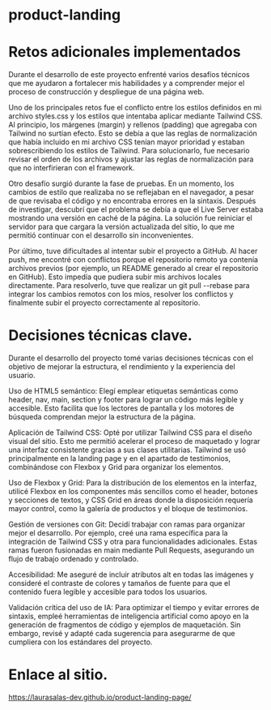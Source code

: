 # product-landing

# Retos adicionales implementados
Durante el desarrollo de este proyecto enfrenté varios desafíos técnicos que me ayudaron a fortalecer mis habilidades y a comprender mejor el proceso de construcción y despliegue de una página web.

Uno de los principales retos fue el conflicto entre los estilos definidos en mi archivo styles.css y los estilos que intentaba aplicar mediante Tailwind CSS. Al principio, los márgenes (margin) y rellenos (padding) que agregaba con Tailwind no surtían efecto. Esto se debía a que las reglas de normalización que había incluido en mi archivo CSS tenían mayor prioridad y estaban sobrescribiendo los estilos de Tailwind. Para solucionarlo, fue necesario revisar el orden de los archivos y ajustar las reglas de normalización para que no interfirieran con el framework.

Otro desafío surgió durante la fase de pruebas. En un momento, los cambios de estilo que realizaba no se reflejaban en el navegador, a pesar de que revisaba el código y no encontraba errores en la sintaxis. Después de investigar, descubrí que el problema se debía a que el Live Server estaba mostrando una versión en caché de la página. La solución fue reiniciar el servidor para que cargara la versión actualizada del sitio, lo que me permitió continuar con el desarrollo sin inconvenientes.

Por último, tuve dificultades al intentar subir el proyecto a GitHub. Al hacer push, me encontré con conflictos porque el repositorio remoto ya contenía archivos previos (por ejemplo, un README generado al crear el repositorio en GitHub). Esto impedía que pudiera subir mis archivos locales directamente. Para resolverlo, tuve que realizar un git pull --rebase para integrar los cambios remotos con los míos, resolver los conflictos y finalmente subir el proyecto correctamente al repositorio.



# Decisiones técnicas clave.
Durante el desarrollo del proyecto tomé varias decisiones técnicas con el objetivo de mejorar la estructura, el rendimiento y la experiencia del usuario.

Uso de HTML5 semántico:
Elegí emplear etiquetas semánticas como header, nav, main, section y footer para lograr un código más legible y accesible. Esto facilita que los lectores de pantalla y los motores de búsqueda comprendan mejor la estructura de la página.

Aplicación de Tailwind CSS:
Opté por utilizar Tailwind CSS para el diseño visual del sitio. Esto me permitió acelerar el proceso de maquetado y lograr una interfaz consistente gracias a sus clases utilitarias. Tailwind se usó principalmente en la landing page y en el apartado de testimonios, combinándose con Flexbox y Grid para organizar los elementos.

Uso de Flexbox y Grid:
Para la distribución de los elementos en la interfaz, utilicé Flexbox en los componentes más sencillos como el header, botones y secciones de textos, y CSS Grid en áreas donde la disposición requería mayor control, como la galería de productos y el bloque de testimonios.

Gestión de versiones con Git:
Decidí trabajar con ramas para organizar mejor el desarrollo. Por ejemplo, creé una rama específica para la integración de Tailwind CSS y otra para funcionalidades adicionales. Estas ramas fueron fusionadas en main mediante Pull Requests, asegurando un flujo de trabajo ordenado y controlado.

Accesibilidad:
Me aseguré de incluir atributos alt en todas las imágenes y consideré el contraste de colores y tamaños de fuente para que el contenido fuera legible y accesible para todos los usuarios.

Validación crítica del uso de IA:
Para optimizar el tiempo y evitar errores de sintaxis, empleé herramientas de inteligencia artificial como apoyo en la generación de fragmentos de código y ejemplos de maquetación. Sin embargo, revisé y adapté cada sugerencia para asegurarme de que cumpliera con los estándares del proyecto.



# Enlace al sitio.
https://laurasalas-dev.github.io/product-landing-page/
